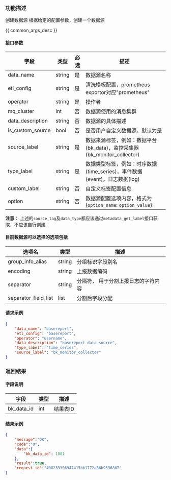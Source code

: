 

### 功能描述

创建数据源
根据给定的配置参数，创建一个数据源


{{ common_args_desc }}

#### 接口参数

| 字段           | 类型   | 必选 | 描述        |
| -------------- | ------ | ---- | ----------- |
| data_name     | string | 是   | 数据源名称 |
| etl_config | string | 是 |清洗模板配置，prometheus exportor对应"prometheus" | 
| operator | string | 是 | 操作者 | 
| mq_cluster | int | 否 | 数据源使用的消息集群 | 
| data_description | string | 否 | 数据源的具体描述 | 
| is_custom_source | bool | 否 | 是否用户自定义数据源，默认为是 | 
| source_label | string | 是 | 数据来源标签，例如：数据平台(bk_data)，监控采集器(bk_monitor_collector) |
| type_label | string | 是 | 数据类型标签，例如：时序数据(time_series)，事件数据(event)，日志数据(log) | 
| custom_label | string | 否 | 自定义标签配置信息 |
| option | string | 否 | 数据源配置选项内容，格式为{`option_name`: `option_value`} | 

**注意**： 上述的`source_tag`及`data_type`都应该通过`metadata_get_label`接口获取，不应该自行创建 

#### 目前数据源可以选择的选项包括
| 选项名 | 类型 | 描述 |
| -------------- | ------ | ----------- |
| group_info_alias | string | 分组标识字段别名 |
| encoding | string | 上报数据编码 |
| separator | string | 分隔符， 用于分割上报日志的字符内容 |
| separator_field_list | list | 分割后字段分配 |


#### 请求示例

```json
{
	"data_name": "basereport",
	"etl_config": "basereport",
	"operator": "username",
	"data_description": "basereport data source",
	"type_label": "time_series",
	"source_label": "bk_monitor_collector"
}
```

### 返回结果

#### 字段说明

| 字段                | 类型   | 描述     |
| ------------------- | ------ | -------- |
| bk\_data_id | int | 结果表ID |

#### 结果示例

```json
{
    "message":"OK",
    "code":"0",
    "data":{
    	"bk_data_id": 1001
    },
    "result":true,
    "request_id":"408233306947415bb1772a86b9536867"
}
```
